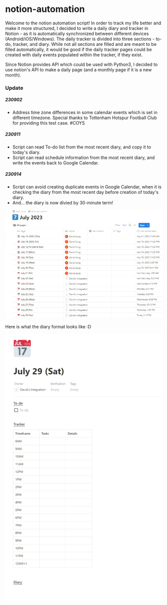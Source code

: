 ﻿# notion-automation

Welcome to the notion automation script! In order to track my life better and make it more structured, I decided to write a daily diary and tracker in Notion - as it is automatically synchronized between different devices (Android/iOS/Windows). The daily tracker is divided into three sections - to-do, tracker, and diary. While not all sections are filled and are meant to be filled automatically, it would be good if the daily tracker pages could be created with daily events populated within the tracker, if they exist.

Since Notion provides API which could be used with Python3, I decided to use notion's API to make a daily page (and a monthly page if it is a new month). 

### Update
##### 230902
- Address time zone differences in some calendar events which is set in different timezone. Special thanks to Tottenham Hotspur Football Club for providing this test case. #COYS

##### 230911
- Script can read To-do list from the most recent diary, and copy it to today's diary.
- Script can read schedule information from the most recent diary, and write the events back to Google Calendar.

##### 230914
- Script can avoid creating duplicate events in Google Calendar, when it is checking the diary from the most recent day before creation of today's diary.
- And... the diary is now divied by 30-minute term!

![alt text](https://github.com/david4270/notion-automation/blob/main/files/monthly.png?raw=true)

Here is what the diary format looks like :D

![alt text](https://github.com/david4270/notion-automation/blob/main/files/diary.png?raw=true)
